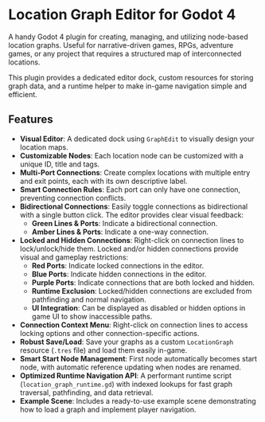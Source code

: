 # Location Graph Editor for Godot 4

A handy Godot 4 plugin for creating, managing, and utilizing node-based location graphs. Useful for narrative-driven games, RPGs, adventure games, or any project that requires a structured map of interconnected locations.

This plugin provides a dedicated editor dock, custom resources for storing graph data, and a runtime helper to make in-game navigation simple and efficient.

## Features

- **Visual Editor**: A dedicated dock using `GraphEdit` to visually design your location maps.
- **Customizable Nodes**: Each location node can be customized with a unique ID, title and tags.
- **Multi-Port Connections**: Create complex locations with multiple entry and exit points, each with its own descriptive label.
- **Smart Connection Rules**: Each port can only have one connection, preventing connection conflicts.
- **Bidirectional Connections**: Easily toggle connections as bidirectional with a single button click. The editor provides clear visual feedback:
  - **Green Lines & Ports**: Indicate a bidirectional connection.
  - **Amber Lines & Ports**: Indicate a one-way connection.
- **Locked and Hidden Connections**: Right-click on connection lines to lock/unlock/hide them. Locked and/or hidden connections provide visual and gameplay restrictions:
  - **Red Ports**: Indicate locked connections in the editor.
  - **Blue Ports**: Indicate hidden connections in the editor.
  - **Purple Ports**: Indicate connections that are both locked and hidden.
  - **Runtime Exclusion**: Locked/hidden connections are excluded from pathfinding and normal navigation.
  - **UI Integration**: Can be displayed as disabled or hidden options in game UI to show inaccessible paths.
- **Connection Context Menu**: Right-click on connection lines to access locking options and other connection-specific actions.
- **Robust Save/Load**: Save your graphs as a custom `LocationGraph` resource (`.tres` file) and load them easily in-game.
- **Smart Start Node Management**: First node automatically becomes start node, with automatic reference updating when nodes are renamed.
- **Optimized Runtime Navigation API**: A performant runtime script (`location_graph_runtime.gd`) with indexed lookups for fast graph traversal, pathfinding, and data retrieval.
- **Example Scene**: Includes a ready-to-use example scene demonstrating how to load a graph and implement player navigation.
